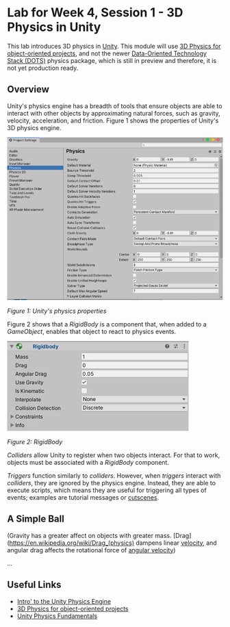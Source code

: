 # Lab for Week 4, Session 1 - 3D Physics in Unity

This lab introduces 3D physics in [Unity](https://unity.com/). This module will use [3D Physics for object-oriented projects](https://docs.unity3d.com/Manual/PhysicsOverview.html), and not the newer [Data-Oriented Technology Stack (DOTS)](https://docs.unity3d.com/Packages/com.unity.physics@0.5/manual/index.html) physics package, which is still in preview and therefore, it is not yet production ready.

## Overview

Unity's physics engine has a breadth of tools that ensure objects are able to interact with other objects by approximating natural forces, such as gravity, velocity, acceleration, and friction. Figure 1 shows the properties of Unity's 3D physics engine.

![](./images/physicsProperties.png)

_Figure 1: Unity's physics properties_

Figure 2 shows that a _RigidBody_ is a component that, when added to a _GameObject_, enables that object to react to physics events.

![](./images/rigidBody.png)

_Figure 2: RigidBody_

_Colliders_ allow Unity to register when two objects interact. For that to work, objects must be associated with a _RigidBody_ component.

_Triggers_ function similarly to _colliders_. However, when _triggers_ interact with _colliders_, they are ignored by the physics engine. Instead, they are able to execute scripts, which means they are useful for triggering all types of events; examples are tutorial messages or [cutscenes](https://en.wikipedia.org/wiki/Cutscene).

## A Simple Ball

(Gravity has a greater affect on objects with greater mass. [Drag](https://en.wikipedia.org/wiki/Drag_(physics) dampens linear [velocity](https://en.wikipedia.org/wiki/Velocity), and angular drag affects the rotational force of [angular velocity](https://en.wikipedia.org/wiki/Angular_velocity))

...

## Useful Links

+ [Intro' to the Unity Physics Engine](https://learn.unity.com/tutorial/intro-to-the-unity-physics-engine-2019-3)
+ [3D Physics for object-oriented projects](https://docs.unity3d.com/Manual/PhysicsOverview.html)
+ [Unity Physics Fundamentals](https://learn.unity.com/project/unity-physics-fundamentals)
